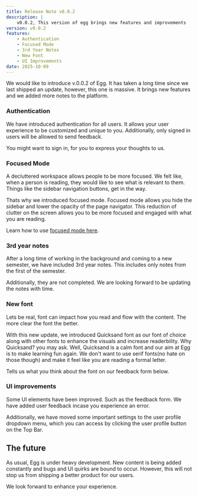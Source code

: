 ```yaml
---
title: Release Note v0.0.2
description: |
    v0.0.2, This version of egg brings new features and improvements
version: v0.0.2
features: 
    - Authentication
    - Focused Mode
    - 3rd Year Notes
    - New Font
    - UI Improvements
date: 2025-10-09
---
```


We would like to introduce v.0.0.2 of Egg. It has taken a long time since we
last shipped an update, however, this one is massive. It brings new features and
we added more notes to the platform.

### Authentication

We have introduced authentication for all users. It allows your user experience
to be customized and unique to you. Additionally, only signed in users will be 
allowed to send feedback.

You might want to sign in, for you to express your thoughts to us.

### Focused Mode

A decluttered workspace allows people to be more focused. We felt like, when a
person is reading, they would like to see what is relevant to them. Things like
the sidebar navigation buttons, get in the way.

Thats why we introduced focused mode. Focused mode allows you hide the sidebar
and lower the opacity of the page navigator. This reduction of clutter on the screen
allows you to be more focused and engaged with what you are reading.

Learn how to use [focused mode here](/docs/features#focused-mode).

### 3rd year notes

After a long time of working in the background and coming to a new semester, we
have included 3rd year notes. This includes only notes from the first of the
semester.

Additionally, they are not completed. We are looking forward to be updating the 
notes with time.

### New font

Lets be real, font can impact how you read and flow with the content. The more
clear the font the better.

With this new update, we introduced Quicksand font as our font of choice along
with other fonts to enhance the visuals and increase readerbility. Why Quicksand?
you may ask. Well, Quicksand is a calm font and our aim at Egg is to make 
learning fun again. We don't want to use serif fonts(no hate on those though)
and make it feel like you are reading a formal letter.

Tells us what you think about the font on our feedback form below.

### UI improvements

Some UI elements have been improved. Such as the feedback form. We have added 
user feedback incase you experience an error.

Additionally, we have moved some important settings to the user profile dropdown
menu, which you can access by clicking the user profile button on the Top Bar.

## The future

As usual, Egg is under heavy development. New content is being added constantly
and bugs and UI quirks are bound to occur. However, this will not stop us from
shipping a better product for our users.

We look forward to enhance your experience.
